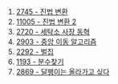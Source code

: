 1. <a href="https://www.acmicpc.net/problem/2745" target="_blank">2745 - 진법 변환</a>
2. <a href="https://www.acmicpc.net/problem/11005" target="_blank">11005 - 진법 변환 2</a>
3. <a href="" target="_blank">2720 - 세탁소 사장 동혁</a>
4. <a href="" target="_blank">2903 - 중앙 이동 알고리즘</a>
5. <a href="" target="_blank">2292 - 벌집</a>
6. <a href="" target="_blank">1193 - 분수찾기</a>
7. <a href="" target="_blank">2869 - 달팽이는 올라가고 싶다</a>

